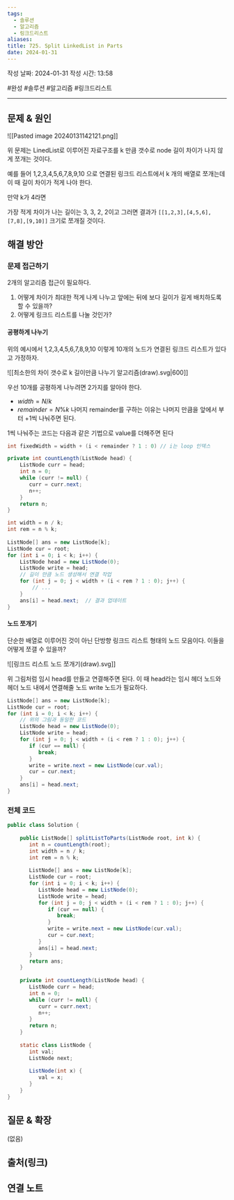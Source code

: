 ```yaml
---
tags:
  - 솔루션
  - 알고리즘
  - 링크드리스트
aliases: 
title: 725. Split LinkedList in Parts
date: 2024-01-31
---
```

작성 날짜: 2024-01-31
작성 시간: 13:58

#완성 #솔루션 #알고리즘  #링크드리스트 

----

## 문제 & 원인
![[Pasted image 20240131142121.png]]

위 문제는 LinedList로 이루어진 자료구조를 k 만큼 갯수로 node 길이 차이가 나지 않게 쪼개는 것이다. 

예를 들어
1,2,3,4,5,6,7,8,9,10 으로 연결된 링크드 리스트에서 k 개의 배열로 쪼개는데 이 때 길이 차이가 적게 나야 한다.

만약 k가 4라면

가장 적게 차이가 나는 길이는 3, 3, 2, 2이고 그러면 결과가 `[[1,2,3],[4,5,6],[7,8],[9,10]]` 크기로 쪼개질 것이다.


## 해결 방안
### 문제 접근하기
2개의 알고리즘 접근이 필요하다.

1. 어떻게 차이가 최대한 적게 나게 나누고 앞에는 뒤에 보다 길이가 길게 배치하도록 할 수 있을까?
2. 어떻게 링크드 리스트를 나눌 것인가?


#### 공평하게 나누기
위의 예시에서 1,2,3,4,5,6,7,8,9,10 이렇게 10개의 노드가 연결된 링크드 리스트가 있다고 가정하자.

![[최소한의 차이 갯수로 k 길이만큼 나누기 알고리즘(draw).svg|600]]

우선 10개를 공평하게 나누려면 2가지를 알아야 한다.

- $width = N / k$ 
- $remainder = N \% k$ 
나머지 remainder를 구하는 이유는 나머지 만큼을 앞에서 부터 +1씩 나눠주면 된다.

1씩 나눠주는 코드는 다음과 같은 기법으로 value를 더해주면 된다

```java
int fixedWidth = width + (i < remainder ? 1 : 0) // i는 loop 인덱스
```


```java
private int countLength(ListNode head) {  
    ListNode curr = head;  
    int n = 0;  
    while (curr != null) {  
       curr = curr.next;  
       n++;  
    }  
    return n;  
}
```

```java
int width = n / k;  
int rem = n % k;  
  
ListNode[] ans = new ListNode[k];  
ListNode cur = root;  
for (int i = 0; i < k; i++) {  
    ListNode head = new ListNode(0);  
    ListNode write = head;  
    // 길이 만큼 노드 생성해서 연결 작업
    for (int j = 0; j < width + (i < rem ? 1 : 0); j++) {  
		// ...
    }  
    ans[i] = head.next;  // 결과 업데이트
}  
```
#### 노드 쪼개기
단순한 배열로 이루어진 것이 아닌 단방향 링크드 리스트 형태의 노드 모음이다. 이들을 어떻게 쪼갤 수 있을까?

![[링크드 리스트 노드 쪼개기(draw).svg]]

위 그림처럼 임시 head를 만들고 연결해주면 된다. 이 때 head라는 임시 헤더 노드와 헤더 노드 내에서 연결해줄 노드 write 노드가 필요하다.

```java
ListNode[] ans = new ListNode[k];  
ListNode cur = root;  
for (int i = 0; i < k; i++) {  
	// 위의 그림과 동일한 코드
    ListNode head = new ListNode(0);  
    ListNode write = head;  
    for (int j = 0; j < width + (i < rem ? 1 : 0); j++) {  
       if (cur == null) {  
          break;  
       }  
       write = write.next = new ListNode(cur.val);  
       cur = cur.next;  
    }  
    ans[i] = head.next;  
}
```
### 전체 코드
```java
public class Solution {  
  
    public ListNode[] splitListToParts(ListNode root, int k) {  
       int n = countLength(root);  
       int width = n / k;  
       int rem = n % k;  
  
       ListNode[] ans = new ListNode[k];  
       ListNode cur = root;  
       for (int i = 0; i < k; i++) {  
          ListNode head = new ListNode(0);  
          ListNode write = head;  
          for (int j = 0; j < width + (i < rem ? 1 : 0); j++) {  
             if (cur == null) {  
                break;  
             }  
             write = write.next = new ListNode(cur.val);  
             cur = cur.next;  
          }  
          ans[i] = head.next;  
       }  
       return ans;  
    }  
  
    private int countLength(ListNode head) {  
       ListNode curr = head;  
       int n = 0;  
       while (curr != null) {  
          curr = curr.next;  
          n++;  
       }  
       return n;  
    }  
  
    static class ListNode {  
       int val;  
       ListNode next;  
  
       ListNode(int x) {  
          val = x;  
       }  
    }  
}
```

## 질문 & 확장

(없음)

## 출처(링크)


## 연결 노트

